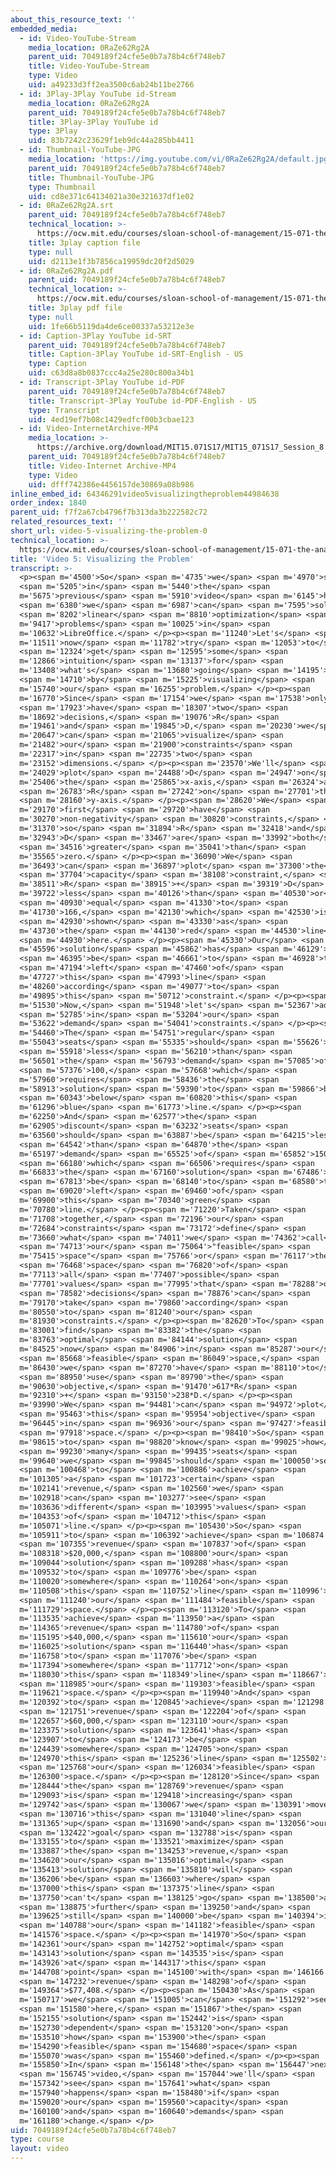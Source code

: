 ```yaml
---
about_this_resource_text: ''
embedded_media:
  - id: Video-YouTube-Stream
    media_location: 0RaZe62Rg2A
    parent_uid: 7049189f24cfe5e0b7a78b4c6f748eb7
    title: Video-YouTube-Stream
    type: Video
    uid: a49233d3ff2ea3500c6ab24b11be2766
  - id: 3Play-3Play YouTube id-Stream
    media_location: 0RaZe62Rg2A
    parent_uid: 7049189f24cfe5e0b7a78b4c6f748eb7
    title: 3Play-3Play YouTube id
    type: 3Play
    uid: 83b7242c23629f1eb9dc44a285bb4411
  - id: Thumbnail-YouTube-JPG
    media_location: 'https://img.youtube.com/vi/0RaZe62Rg2A/default.jpg'
    parent_uid: 7049189f24cfe5e0b7a78b4c6f748eb7
    title: Thumbnail-YouTube-JPG
    type: Thumbnail
    uid: cd8e371c64134021a30e321637df1e02
  - id: 0RaZe62Rg2A.srt
    parent_uid: 7049189f24cfe5e0b7a78b4c6f748eb7
    technical_location: >-
      https://ocw.mit.edu/courses/sloan-school-of-management/15-071-the-analytics-edge-spring-2017/linear-optimization/airline-revenue-management-an-introduction-to-linear-optimization/video-5-visualizing-the-problem/video-5-visualizing-the-problem-0/0RaZe62Rg2A.srt
    title: 3play caption file
    type: null
    uid: d2113e1f3b7856ca19959dc20f2d5029
  - id: 0RaZe62Rg2A.pdf
    parent_uid: 7049189f24cfe5e0b7a78b4c6f748eb7
    technical_location: >-
      https://ocw.mit.edu/courses/sloan-school-of-management/15-071-the-analytics-edge-spring-2017/linear-optimization/airline-revenue-management-an-introduction-to-linear-optimization/video-5-visualizing-the-problem/video-5-visualizing-the-problem-0/0RaZe62Rg2A.pdf
    title: 3play pdf file
    type: null
    uid: 1fe66b5119da4de6ce00337a53212e3e
  - id: Caption-3Play YouTube id-SRT
    parent_uid: 7049189f24cfe5e0b7a78b4c6f748eb7
    title: Caption-3Play YouTube id-SRT-English - US
    type: Caption
    uid: c63d8a8b0837ccc4a25e280c800a34b1
  - id: Transcript-3Play YouTube id-PDF
    parent_uid: 7049189f24cfe5e0b7a78b4c6f748eb7
    title: Transcript-3Play YouTube id-PDF-English - US
    type: Transcript
    uid: 4ed19ef7b08c1429edfcf00b3cbae123
  - id: Video-InternetArchive-MP4
    media_location: >-
      https://archive.org/download/MIT15.071S17/MIT15_071S17_Session_8.2.08_300k.mp4
    parent_uid: 7049189f24cfe5e0b7a78b4c6f748eb7
    title: Video-Internet Archive-MP4
    type: Video
    uid: dfff742386e4456157de30869a08b986
inline_embed_id: 64346291video5visualizingtheproblem44984638
order_index: 1840
parent_uid: f7f2a67cb4796f7b313da3b222582c72
related_resources_text: ''
short_url: video-5-visualizing-the-problem-0
technical_location: >-
  https://ocw.mit.edu/courses/sloan-school-of-management/15-071-the-analytics-edge-spring-2017/linear-optimization/airline-revenue-management-an-introduction-to-linear-optimization/video-5-visualizing-the-problem/video-5-visualizing-the-problem-0
title: 'Video 5: Visualizing the Problem'
transcript: >-
  <p><span m='4500'>So</span> <span m='4735'>we</span> <span m='4970'>saw</span>
  <span m='5205'>in</span> <span m='5440'>the</span> <span
  m='5675'>previous</span> <span m='5910'>video</span> <span m='6145'>how</span>
  <span m='6380'>we</span> <span m='6987'>can</span> <span m='7595'>solve</span>
  <span m='8202'>linear</span> <span m='8810'>optimization</span> <span
  m='9417'>problems</span> <span m='10025'>in</span> <span
  m='10632'>LibreOffice.</span> </p><p><span m='11240'>Let's</span> <span
  m='11511'>now</span> <span m='11782'>try</span> <span m='12053'>to</span>
  <span m='12324'>get</span> <span m='12595'>some</span> <span
  m='12866'>intuition</span> <span m='13137'>for</span> <span
  m='13408'>what's</span> <span m='13680'>going</span> <span m='14195'>on</span>
  <span m='14710'>by</span> <span m='15225'>visualizing</span> <span
  m='15740'>our</span> <span m='16255'>problem.</span> </p><p><span
  m='16770'>Since</span> <span m='17154'>we</span> <span m='17538'>only</span>
  <span m='17923'>have</span> <span m='18307'>two</span> <span
  m='18692'>decisions,</span> <span m='19076'>R</span> <span
  m='19461'>and</span> <span m='19845'>D,</span> <span m='20230'>we</span> <span
  m='20647'>can</span> <span m='21065'>visualize</span> <span
  m='21482'>our</span> <span m='21900'>constraints</span> <span
  m='22317'>in</span> <span m='22735'>two</span> <span
  m='23152'>dimensions.</span> </p><p><span m='23570'>We'll</span> <span
  m='24029'>plot</span> <span m='24488'>D</span> <span m='24947'>on</span> <span
  m='25406'>the</span> <span m='25865'>x-axis,</span> <span m='26324'>and</span>
  <span m='26783'>R</span> <span m='27242'>on</span> <span m='27701'>the</span>
  <span m='28160'>y-axis.</span> </p><p><span m='28620'>We</span> <span
  m='29170'>first</span> <span m='29720'>have</span> <span
  m='30270'>non-negativity</span> <span m='30820'>constraints,</span> <span
  m='31370'>so</span> <span m='31894'>R</span> <span m='32418'>and</span> <span
  m='32943'>D</span> <span m='33467'>are</span> <span m='33992'>both</span>
  <span m='34516'>greater</span> <span m='35041'>than</span> <span
  m='35565'>zero.</span> </p><p><span m='36090'>We</span> <span
  m='36493'>can</span> <span m='36897'>plot</span> <span m='37300'>the</span>
  <span m='37704'>capacity</span> <span m='38108'>constraint,</span> <span
  m='38511'>R</span> <span m='38915'>+</span> <span m='39319'>D</span> <span
  m='39722'>less</span> <span m='40126'>than</span> <span m='40530'>or</span>
  <span m='40930'>equal</span> <span m='41330'>to</span> <span
  m='41730'>166,</span> <span m='42130'>which</span> <span m='42530'>is</span>
  <span m='42930'>shown</span> <span m='43330'>as</span> <span
  m='43730'>the</span> <span m='44130'>red</span> <span m='44530'>line</span>
  <span m='44930'>here.</span> </p><p><span m='45330'>Our</span> <span
  m='45596'>solution</span> <span m='45862'>has</span> <span m='46129'>to</span>
  <span m='46395'>be</span> <span m='46661'>to</span> <span m='46928'>the</span>
  <span m='47194'>left</span> <span m='47460'>of</span> <span
  m='47727'>this</span> <span m='47993'>line</span> <span
  m='48260'>according</span> <span m='49077'>to</span> <span
  m='49895'>this</span> <span m='50712'>constraint.</span> </p><p><span
  m='51530'>Now,</span> <span m='51948'>let's</span> <span m='52367'>add</span>
  <span m='52785'>in</span> <span m='53204'>our</span> <span
  m='53622'>demand</span> <span m='54041'>constraints.</span> </p><p><span
  m='54460'>The</span> <span m='54751'>regular</span> <span
  m='55043'>seats</span> <span m='55335'>should</span> <span m='55626'>be</span>
  <span m='55918'>less</span> <span m='56210'>than</span> <span
  m='56501'>the</span> <span m='56793'>demand</span> <span m='57085'>of</span>
  <span m='57376'>100,</span> <span m='57668'>which</span> <span
  m='57960'>requires</span> <span m='58436'>the</span> <span
  m='58913'>solution</span> <span m='59390'>to</span> <span m='59866'>be</span>
  <span m='60343'>below</span> <span m='60820'>this</span> <span
  m='61296'>blue</span> <span m='61773'>line.</span> </p><p><span
  m='62250'>And</span> <span m='62577'>the</span> <span
  m='62905'>discount</span> <span m='63232'>seats</span> <span
  m='63560'>should</span> <span m='63887'>be</span> <span m='64215'>less</span>
  <span m='64542'>than</span> <span m='64870'>the</span> <span
  m='65197'>demand</span> <span m='65525'>of</span> <span m='65852'>150,</span>
  <span m='66180'>which</span> <span m='66506'>requires</span> <span
  m='66833'>the</span> <span m='67160'>solution</span> <span m='67486'>to</span>
  <span m='67813'>be</span> <span m='68140'>to</span> <span m='68580'>the</span>
  <span m='69020'>left</span> <span m='69460'>of</span> <span
  m='69900'>this</span> <span m='70340'>green</span> <span
  m='70780'>line.</span> </p><p><span m='71220'>Taken</span> <span
  m='71708'>together,</span> <span m='72196'>our</span> <span
  m='72684'>constraints</span> <span m='73172'>define</span> <span
  m='73660'>what</span> <span m='74011'>we</span> <span m='74362'>call</span>
  <span m='74713'>our</span> <span m='75064'>"feasible</span> <span
  m='75415'>space"</span> <span m='75766'>or</span> <span m='76117'>the</span>
  <span m='76468'>space</span> <span m='76820'>of</span> <span
  m='77113'>all</span> <span m='77407'>possible</span> <span
  m='77701'>values</span> <span m='77995'>that</span> <span m='78288'>our</span>
  <span m='78582'>decisions</span> <span m='78876'>can</span> <span
  m='79170'>take</span> <span m='79860'>according</span> <span
  m='80550'>to</span> <span m='81240'>our</span> <span
  m='81930'>constraints.</span> </p><p><span m='82620'>To</span> <span
  m='83001'>find</span> <span m='83382'>the</span> <span
  m='83763'>optimal</span> <span m='84144'>solution</span> <span
  m='84525'>now</span> <span m='84906'>in</span> <span m='85287'>our</span>
  <span m='85668'>feasible</span> <span m='86049'>space,</span> <span
  m='86430'>we</span> <span m='87270'>have</span> <span m='88110'>to</span>
  <span m='88950'>use</span> <span m='89790'>the</span> <span
  m='90630'>objective,</span> <span m='91470'>617*R</span> <span
  m='92310'>+</span> <span m='93150'>238*D.</span> </p><p><span
  m='93990'>We</span> <span m='94481'>can</span> <span m='94972'>plot</span>
  <span m='95463'>this</span> <span m='95954'>objective</span> <span
  m='96445'>in</span> <span m='96936'>our</span> <span m='97427'>feasible</span>
  <span m='97918'>space.</span> </p><p><span m='98410'>So</span> <span
  m='98615'>to</span> <span m='98820'>know</span> <span m='99025'>how</span>
  <span m='99230'>many</span> <span m='99435'>seats</span> <span
  m='99640'>we</span> <span m='99845'>should</span> <span m='100050'>sell</span>
  <span m='100468'>to</span> <span m='100886'>achieve</span> <span
  m='101305'>a</span> <span m='101723'>certain</span> <span
  m='102141'>revenue,</span> <span m='102560'>we</span> <span
  m='102918'>can</span> <span m='103277'>see</span> <span
  m='103636'>different</span> <span m='103995'>values</span> <span
  m='104353'>of</span> <span m='104712'>this</span> <span
  m='105071'>line.</span> </p><p><span m='105430'>So</span> <span
  m='105911'>to</span> <span m='106392'>achieve</span> <span m='106874'>a</span>
  <span m='107355'>revenue</span> <span m='107837'>of</span> <span
  m='108318'>$20,000,</span> <span m='108800'>our</span> <span
  m='109044'>solution</span> <span m='109288'>has</span> <span
  m='109532'>to</span> <span m='109776'>be</span> <span
  m='110020'>somewhere</span> <span m='110264'>on</span> <span
  m='110508'>this</span> <span m='110752'>line</span> <span m='110996'>in</span>
  <span m='111240'>our</span> <span m='111484'>feasible</span> <span
  m='111729'>space.</span> </p><p><span m='113120'>To</span> <span
  m='113535'>achieve</span> <span m='113950'>a</span> <span
  m='114365'>revenue</span> <span m='114780'>of</span> <span
  m='115195'>$40,000,</span> <span m='115610'>our</span> <span
  m='116025'>solution</span> <span m='116440'>has</span> <span
  m='116758'>to</span> <span m='117076'>be</span> <span
  m='117394'>somewhere</span> <span m='117712'>on</span> <span
  m='118030'>this</span> <span m='118349'>line</span> <span m='118667'>in</span>
  <span m='118985'>our</span> <span m='119303'>feasible</span> <span
  m='119621'>space.</span> </p><p><span m='119940'>And</span> <span
  m='120392'>to</span> <span m='120845'>achieve</span> <span m='121298'>a</span>
  <span m='121751'>revenue</span> <span m='122204'>of</span> <span
  m='122657'>$60,000,</span> <span m='123110'>our</span> <span
  m='123375'>solution</span> <span m='123641'>has</span> <span
  m='123907'>to</span> <span m='124173'>be</span> <span
  m='124439'>somewhere</span> <span m='124705'>on</span> <span
  m='124970'>this</span> <span m='125236'>line</span> <span m='125502'>in</span>
  <span m='125768'>our</span> <span m='126034'>feasible</span> <span
  m='126300'>space.</span> </p><p><span m='128120'>Since</span> <span
  m='128444'>the</span> <span m='128769'>revenue</span> <span
  m='129093'>is</span> <span m='129418'>increasing</span> <span
  m='129742'>as</span> <span m='130067'>we</span> <span m='130391'>move</span>
  <span m='130716'>this</span> <span m='131040'>line</span> <span
  m='131365'>up</span> <span m='131690'>and</span> <span m='132056'>our</span>
  <span m='132422'>goal</span> <span m='132788'>is</span> <span
  m='133155'>to</span> <span m='133521'>maximize</span> <span
  m='133887'>the</span> <span m='134253'>revenue,</span> <span
  m='134620'>our</span> <span m='135016'>optimal</span> <span
  m='135413'>solution</span> <span m='135810'>will</span> <span
  m='136206'>be</span> <span m='136603'>where</span> <span
  m='137000'>this</span> <span m='137375'>line</span> <span
  m='137750'>can't</span> <span m='138125'>go</span> <span m='138500'>any</span>
  <span m='138875'>further</span> <span m='139250'>and</span> <span
  m='139625'>still</span> <span m='140000'>be</span> <span m='140394'>in</span>
  <span m='140788'>our</span> <span m='141182'>feasible</span> <span
  m='141576'>space.</span> </p><p><span m='141970'>So</span> <span
  m='142361'>our</span> <span m='142752'>optimal</span> <span
  m='143143'>solution</span> <span m='143535'>is</span> <span
  m='143926'>at</span> <span m='144317'>this</span> <span
  m='144708'>point</span> <span m='145100'>with</span> <span m='146166'>a</span>
  <span m='147232'>revenue</span> <span m='148298'>of</span> <span
  m='149364'>$77,408.</span> </p><p><span m='150430'>As</span> <span
  m='150717'>we</span> <span m='151005'>can</span> <span m='151292'>see</span>
  <span m='151580'>here,</span> <span m='151867'>the</span> <span
  m='152155'>solution</span> <span m='152442'>is</span> <span
  m='152730'>dependent</span> <span m='153120'>on</span> <span
  m='153510'>how</span> <span m='153900'>the</span> <span
  m='154290'>feasible</span> <span m='154680'>space</span> <span
  m='155070'>was</span> <span m='155460'>defined.</span> </p><p><span
  m='155850'>In</span> <span m='156148'>the</span> <span m='156447'>next</span>
  <span m='156745'>video,</span> <span m='157044'>we'll</span> <span
  m='157342'>see</span> <span m='157641'>what</span> <span
  m='157940'>happens</span> <span m='158480'>if</span> <span
  m='159020'>our</span> <span m='159560'>capacity</span> <span
  m='160100'>and</span> <span m='160640'>demands</span> <span
  m='161180'>change.</span> </p>
uid: 7049189f24cfe5e0b7a78b4c6f748eb7
type: course
layout: video
---
```

